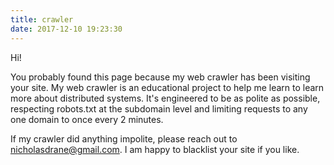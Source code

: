 ```yaml
---
title: crawler
date: 2017-12-10 19:23:30
---
```


Hi!

You probably found this page because my web crawler has been visiting your site. My web crawler is an educational project to help me learn to learn more about distributed systems. It's engineered to be as polite as possible, respecting robots.txt at the subdomain level and limiting requests to any one domain to once every 2 minutes.

If my crawler did anything impolite, please reach out to nicholasdrane@gmail.com. I am happy to blacklist your site if you like.



